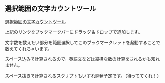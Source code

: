 ## 選択範囲の文字カウントツール

[選択範囲の文字カウントツール](TARGET)

上記のリンクをブックマークバーにドラッグ＆ドロップで追加します。

文字数を数えたい部分を範囲選択してこのブックマークレットを起動することで数えてくれちゃいます。

スペース込みで計算されるので、英語文などは結構な数の計算をされるかも知れません。

スペース抜きで計算されるスクリプトもいずれ開発予定です。（待っててくれ！）